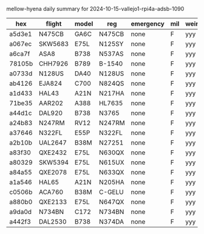 mellow-hyena daily summary for 2024-10-15-vallejo1-rpi4a-adsb-1090

|hex|flight|model|reg|emergency|mil|weirdo|
|--|--|--|--|--|--|--|
|a5d3e1|N475CB|GA6C|N475CB|none|F|yyy|
|a067ec|SKW5683|E75L|N125SY|none|F|yyy|
|a6ca7f|ASA8|B738|N537AS|none|F|yyy|
|78105b|CHH7926|B789|B-1540|none|F|yyy|
|a0733d|N128US|DA40|N128US|none|F|yyy|
|ab4126|EJA824|C700|N824QS|none|F|yyy|
|a1d433|HAL43|A21N|N217HA|none|F|yyy|
|71be35|AAR202|A388|HL7635|none|F|yyy|
|a44d1c|DAL920|B738|N3765|none|F|yyy|
|a24b83|N247RM|RV12|N247RM|none|F|yyy|
|a37646|N322FL|E55P|N322FL|none|F|yyy|
|a2b10b|UAL2647|B38M|N27251|none|F|yyy|
|a83f30|QXE2432|E75L|N630QX|none|F|yyy|
|a80329|SKW5394|E75L|N615UX|none|F|yyy|
|a84a55|QXE2078|E75L|N633QX|none|F|yyy|
|a1a546|HAL65|A21N|N205HA|none|F|yyy|
|c0506b|ACA760|B38M|C-GELU|none|F|yyy|
|a880b0|QXE2133|E75L|N647QX|none|F|yyy|
|a9da0d|N734BN|C172|N734BN|none|F|yyy|
|a442f3|DAL2530|B738|N374DA|none|F|yyy|
